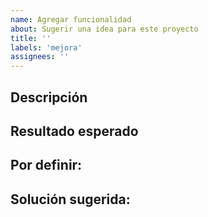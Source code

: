 ```yaml
---
name: Agregar funcionalidad
about: Sugerir una idea para este proyecto
title: ''
labels: 'mejora'
assignees: ''
---
```


## Descripción
<!-- Una descripción concisa y clara de la funcionalidad que se desea. -->

## Resultado esperado
<!-- Una descripción o lista de elementos o características que la nueva funcionalidad deberá incluir. -->

## Por definir:
<!-- Opcionalmente, si hay elementos o características que deberán definirse. -->

## Solución sugerida:
<!-- Una o más descripciones de elementos que podrían incluirse en la implementación. -->
